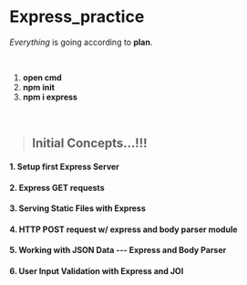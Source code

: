 # Express_practice
*Everything* is going according to **plan**.

<br>

1. **open cmd** <br>
2. **npm init** <br>
3. **npm i express** <br>


<br>

> ## Initial Concepts...!!!


#### 1. Setup first Express Server
#### 2. Express GET requests
#### 3. Serving Static Files with Express
#### 4. HTTP POST request w/ express and body parser module
#### 5. Working with JSON Data --- Express and Body Parser
#### 6. User Input Validation with Express and JOI

